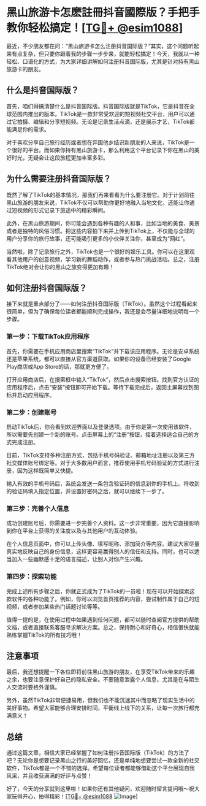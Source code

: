 # 黑山旅游卡怎麽註冊抖音國際版？手把手教你轻松搞定！[[TG💪+ @esim1088](https://t.me/s/esim1088)]

最近，不少朋友都在问：“黑山旅游卡怎么注册抖音国际版？”其实，这个问题听起来有点复杂，但只要你跟着我的步骤一步步来，就能轻松搞定！今天，我就以一种轻松、口语化的方式，为大家详细讲解如何注册抖音国际版，尤其是针对持有黑山旅游卡的朋友。

## 什么是抖音国际版？

首先，咱们得搞清楚什么是抖音国际版。抖音国际版就是TikTok，它是抖音在全球范围内推出的版本。TikTok是一款非常受欢迎的短视频社交平台，用户可以通过它拍摄、编辑和分享短视频。无论是记录生活点滴，还是展示才艺，TikTok都能满足你的需求。

对于喜欢分享自己旅行经历或者想在异国他乡结识新朋友的人来说，TikTok是一个很好的平台。而如果你持有黑山旅游卡，那么利用这个平台记录下你在黑山的美好时光，无疑会让这段旅程更加丰富多彩。

## 为什么需要注册抖音国际版？

既然了解了TikTok的基本情况，那我们再来看看为什么要注册它。对于计划前往黑山旅游的朋友来说，TikTok不仅可以帮助你更好地融入当地文化，还能让你通过短视频的形式记录下旅途中的精彩瞬间。

此外，在黑山旅游期间，你可能会遇到各种有趣的人和事，比如当地的美食、美景或者是独特的风俗习惯。把这些内容拍下来并上传到TikTok上，不仅能与全球的用户分享你的旅行故事，还可能吸引更多的小伙伴关注你，甚至成为“网红”。

当然啦，除了记录旅行之外，TikTok也是一个很好的娱乐工具。你可以在这里观看其他用户的创意视频，学习新的舞蹈动作，或者参与热门挑战活动。总之，注册TikTok绝对会让你的黑山之旅变得更加有趣！

## 如何注册抖音国际版？

接下来就是重点部分了——如何注册抖音国际版（TikTok）。虽然这个过程看起来很简单，但为了确保每位读者都能顺利完成操作，我还是会尽量详细地说明每一个步骤。

### 第一步：下载TikTok应用程序

首先，你需要在手机应用商店里搜索“TikTok”并下载该应用程序。无论是安卓系统还是苹果系统，都可以直接从官方渠道获取。如果你的设备已经安装了Google Play商店或App Store的话，那就更方便了。

打开应用商店后，在搜索框中输入“TikTok”，然后点击搜索按钮。找到官方认证的应用程序后，点击“安装”按钮即可开始下载。等待下载完成后，返回主屏幕找到图标并启动应用程序。

### 第二步：创建账号

启动TikTok后，你会看到欢迎界面以及登录选项。由于你是第一次使用该软件，所以需要先创建一个新的账号。点击屏幕上的“注册”按钮，接着选择适合自己的方式完成注册。

目前，TikTok支持多种注册方式，包括手机号码验证、邮箱地址注册以及第三方社交媒体账号绑定等。对于大多数用户而言，推荐使用手机号码验证的方式进行注册，因为这样既简单又快捷。

输入有效的手机号码后，系统会发送一条包含验证码的信息到你的手机上。将收到的验证码填入指定位置，并设置好密码之后，就可以继续下一步了。

### 第三步：完善个人信息

成功创建账号后，你需要进一步完善个人资料。这一步非常重要，因为它直接影响到你在平台上获得的关注度以及与其他用户的互动体验。

在个人信息页面中，你可以上传头像、填写昵称、添加简介等内容。建议大家尽量真实地反映自己的身份信息，这样更容易赢得别人的信任和支持。同时，也可以适当加入一些幽默感十足的语言描述，让别人对你产生兴趣。

### 第四步：探索功能

完成上述所有步骤之后，你就正式成为了TikTok的一员啦！现在可以开始探索这款软件的各种功能了。例如，你可以浏览首页推荐的内容，尝试制作属于自己的短视频，或者参加某些热门话题讨论等等。

值得一提的是，在使用过程中如果遇到任何问题，都可以随时查阅官方提供的帮助文档，或者直接联系客服寻求解决方案。总之，保持耐心和好奇心，相信很快就能熟练掌握TikTok的所有技巧哦！

## 注意事项

最后，我还想提醒一下各位即将前往黑山旅游的朋友，在享受TikTok带来的乐趣之余，也要注意保护好自己的隐私安全。不要随意泄露个人信息，尤其是在与陌生人交流时要格外谨慎。

另外，虽然TikTok非常便捷易用，但我们也不能沉迷其中而忽略了现实生活中的美好事物。希望大家能够合理安排时间，平衡线上线下的关系，让每一次旅行都充满意义！

## 总结

通过这篇文章，相信大家已经掌握了如何注册抖音国际版（TikTok）的方法了吧？无论你是想要记录黑山之行的美好回忆，还是单纯地想要尝试一款全新的社交软件，TikTok都是一个不错的选择。希望每位读者都能够借助这个平台展现自我风采，并且收获满满的好评与点赞！

好了，今天的分享就到这里啦！如果你还有其他疑问，欢迎随时留言提问哦～祝大家玩得开心，拍得精彩！[[TG💪+ @esim1088](https://t.me/s/esim1088) ![Image](https://i.postimg.cc/4NQfJmqS/Snipaste-2025-05-13-00-14-12.png)]